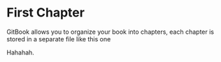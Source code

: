 # First Chapter

GitBook allows you to organize your book into chapters, each chapter is stored in a separate file like this one

Hahahah.


